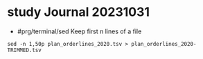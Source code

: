 # study Journal 20231031

- #prg/terminal/sed Keep first n lines of a file

```
sed -n 1,50p plan_orderlines_2020.tsv > plan_orderlines_2020-TRIMMED.tsv
```

